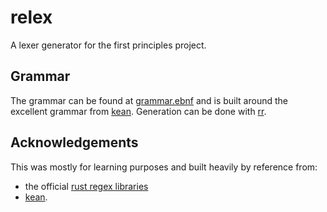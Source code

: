 # relex
A lexer generator for the first principles project.

## Grammar
The grammar can be found at [grammar.ebnf](./docs/grammar.ebnf) and is built around the excellent grammar from [kean](https://kean.blog). Generation can be done with [rr](https://githug.com/ncatelli/rr-docker.git).

## Acknowledgements
This was mostly for learning purposes and built heavily by reference from:

- the official [rust regex libraries](https://github.com/rust-lang/regex/)
- [kean](https://kean.blog).
